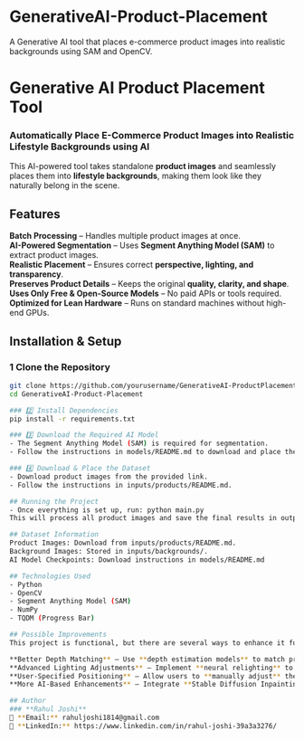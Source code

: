 # GenerativeAI-Product-Placement
A Generative AI tool that places e-commerce product images into realistic backgrounds using SAM and OpenCV.

# Generative AI Product Placement Tool

### **Automatically Place E-Commerce Product Images into Realistic Lifestyle Backgrounds using AI**  

This AI-powered tool takes standalone **product images** and seamlessly places them into **lifestyle backgrounds**, making them look like they naturally belong in the scene.


##  Features
**Batch Processing** – Handles multiple product images at once.  
**AI-Powered Segmentation** – Uses **Segment Anything Model (SAM)** to extract product images.  
**Realistic Placement** – Ensures correct **perspective, lighting, and transparency**.  
**Preserves Product Details** – Keeps the original **quality, clarity, and shape**.  
**Uses Only Free & Open-Source Models** – No paid APIs or tools required.  
**Optimized for Lean Hardware** – Runs on standard machines without high-end GPUs.  

## **Installation & Setup**

### 1️ Clone the Repository  
```bash
git clone https://github.com/yourusername/GenerativeAI-ProductPlacement.git
cd GenerativeAI-Product-Placement

### 2️⃣ Install Dependencies
pip install -r requirements.txt

### 3️⃣ Download the Required AI Model
- The Segment Anything Model (SAM) is required for segmentation.
- Follow the instructions in models/README.md to download and place the model.

### 4️⃣ Download & Place the Dataset
- Download product images from the provided link.
- Follow the instructions in inputs/products/README.md.

## Running the Project
- Once everything is set up, run: python main.py
This will process all product images and save the final results in outputs/.

## Dataset Information
Product Images: Download from inputs/products/README.md.
Background Images: Stored in inputs/backgrounds/.
AI Model Checkpoints: Download instructions in models/README.md

## Technologies Used
- Python
- OpenCV
- Segment Anything Model (SAM)
- NumPy
- TQDM (Progress Bar)

## Possible Improvements
This project is functional, but there are several ways to enhance it further:

**Better Depth Matching** – Use **depth estimation models** to match product depth with the background for even more realistic placement.  
**Advanced Lighting Adjustments** – Implement **neural relighting** to adjust product lighting according to background conditions.  
**User-Specified Positioning** – Allow users to **manually adjust** the placement of products inside backgrounds.  
**More AI-Based Enhancements** – Integrate **Stable Diffusion Inpainting** to refine product blending using generative AI.

## Author
### **Rahul Joshi**  
📧 **Email:** rahuljoshi1814@gmail.com  
💼 **LinkedIn:** https://www.linkedin.com/in/rahul-joshi-39a3a3276/ 




